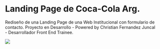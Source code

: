 # Landing Page de Coca-Cola Arg.
Rediseño de una Landing Page de una Web Institucional con formulario de contacto.
Proyecto en Desarrollo - Powered by Christian Fernandez Juncal - Desarrollador Front End Trainee.

<img src="https://i.ibb.co/MGysf28/master.jpg">
